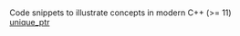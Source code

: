 <br>Code snippets to illustrate concepts in modern C++ (>= 11)
<br> [unique_ptr](src/unique_ptr.cpp)